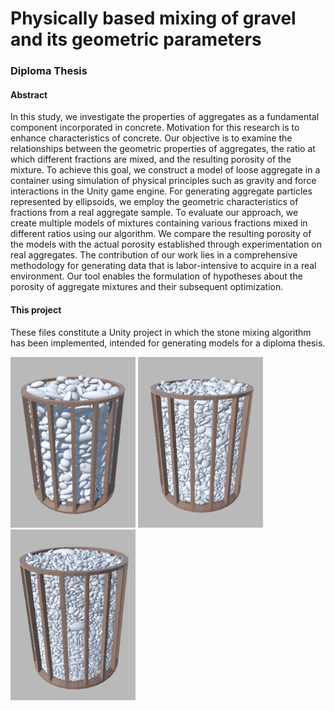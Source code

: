 # Physically based mixing of gravel and its geometric parameters
### Diploma Thesis

#### Abstract
In this study, we investigate the properties of aggregates as a fundamental component incorporated in concrete.
Motivation for this research is to enhance characteristics of concrete. Our objective is to examine the relationships
between the geometric properties of aggregates, the ratio at which different  fractions are mixed, and the resulting 
porosity of the mixture. To achieve this goal, we construct a model of loose aggregate in a container using  simulation 
of physical principles  such as gravity and force interactions in the Unity game engine. For generating aggregate particles 
represented by ellipsoids, we employ the geometric characteristics of  fractions from a real aggregate sample.
To evaluate our approach, we create multiple models of mixtures containing various fractions mixed in different ratios
using our algorithm. We compare the resulting porosity of the models with the actual porosity established through
experimentation on real aggregates. The contribution of our work lies in a comprehensive methodology for generating data
that is labor-intensive to acquire in a real environment. Our tool enables the formulation of hypotheses about the porosity
of aggregate mixtures and their subsequent optimization.

#### This project

These files constitute a Unity project in which the stone mixing algorithm has been implemented, intended for generating models for a diploma thesis.

<img src="Assets/Pictures/Model0-10-90.png" width="200"/> <img src="Assets/Pictures/Model50-50-0.png" width="200"/>
<img src="Assets/Pictures/Model90-0-10_1.png" width="200"/>
